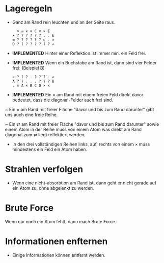# Lageregeln

- Ganz am Rand rein leuchten und an der Seite raus.

        × ⇄ × × C × × E
      × ? ? ? ? ? ? . . E
      ⇄ ? ? ? ? ? ? o . ×
      D ? ? ? ? ? ? ? ? ⇄

- **IMPLEMENTED** Hinter einer Reflektion ist immer min. ein Feld frei.

- **IMPLEMENTED** Wenn ein Buchstabe am Rand ist, dann sind vier Felder frei: (Beispiel B)

      × ? ? ? . ? ? ? . ⇄
      A ? ? . . . ? ? ? B 
      . × A × B C D × ×

- **IMPLEMENTED** Ein × am Rand mit einem freien Feld direkt davor bedeutet,
  dass die diagonal-Felder auch frei sind.

~ Ein × am Rand mit freier Fläche "davor und bis zum Rand darunter" gibt uns auch eine freie Reihe.

~ Ein ⇄ am Rand mit freier Fläche "davor und bis zum Rand darunter" sowie einem Atom in der Reihe
muss von einem Atom was direkt am Rand diagonal zum ⇄ liegt reflektiert werden.

- In den drei vollständigen Reihen links, auf, rechts von einem × muss mindestens ein
  Feld ein Atom haben.

# Strahlen verfolgen

- Wenn eine nicht-absorbtion am Rand ist, dann geht er nicht gerade auf ein Atom zu, ohne abgelenkt zu werden.

# Brute Force

Wenn nur noch ein Atom fehlt, dann mach Brute Force.

# Informationen enfternen

- Einige Informationen können entfernt werden.